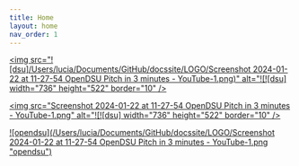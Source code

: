 ```yaml
---
title: Home
layout: home
nav_order: 1
---
```


<a href="https://www.youtube.com/watch?v=n6YiWk8t3W0&t=26s
" target="_blank"><img src="![dsu]/Users/lucia/Documents/GitHub/docssite/LOGO/Screenshot 2024-01-22 at 11-27-54 OpenDSU Pitch in 3 minutes - YouTube-1.png)" 
alt="![![dsu] width="736" height="522" border="10" /></a>

<a href="https://www.youtube.com/watch?v=n6YiWk8t3W0&t=26s
" target="_blank"><img src="Screenshot 2024-01-22 at 11-27-54 OpenDSU Pitch in 3 minutes - YouTube-1.png" 
alt="![![dsu] width="736" height="522" border="10" /></a>


[![opendsu](/Users/lucia/Documents/GitHub/docssite/LOGO/Screenshot 2024-01-22 at 11-27-54 OpenDSU Pitch in 3 minutes - YouTube-1.png "opendsu")](https://www.youtube.com/watch?v=n6YiWk8t3W0&t=32s)
